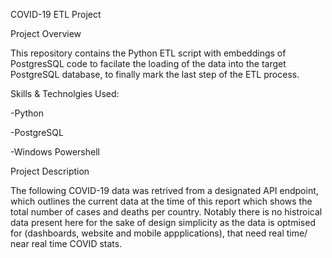 COVID-19 ETL Project 

Project Overview

This repository contains the Python ETL script with embeddings of PostgresSQL code to facilate the loading of the data into the target PostgreSQL database, to finally mark the last step of the ETL process.

Skills & Technolgies Used:

-Python

-PostgreSQL

-Windows Powershell


Project Description

The following COVID-19 data was retrived from a designated API endpoint, which outlines the current data at the time of this report which shows the total number of cases and deaths per country. Notably there is no histroical data present here for the sake of design simplicity as the data is optmised for (dashboards, website and mobile appplications), that need real time/ near real time COVID stats.
